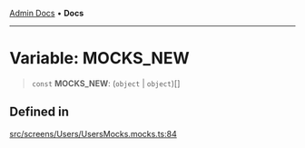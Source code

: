 [Admin Docs](/) • **Docs**

***

# Variable: MOCKS\_NEW

> `const` **MOCKS\_NEW**: (`object` \| `object`)[]

## Defined in

[src/screens/Users/UsersMocks.mocks.ts:84](https://github.com/PalisadoesFoundation/talawa-admin/blob/main/src/screens/Users/UsersMocks.mocks.ts#L84)

